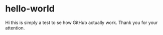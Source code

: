 # hello-world
Hi this is simply a test to se how GitHub actually work.
Thank you for your attention.

